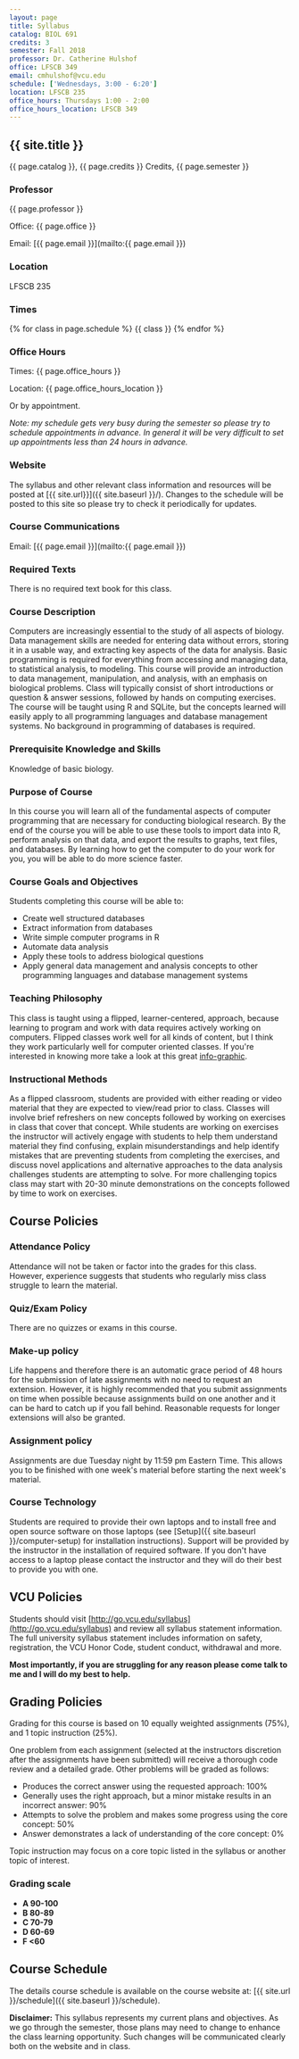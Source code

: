 ```yaml
---
layout: page
title: Syllabus
catalog: BIOL 691
credits: 3
semester: Fall 2018
professor: Dr. Catherine Hulshof
office: LFSCB 349
email: cmhulshof@vcu.edu
schedule: ['Wednesdays, 3:00 - 6:20']
location: LFSCB 235
office_hours: Thursdays 1:00 - 2:00
office_hours_location: LFSCB 349
---
```


## {{ site.title }}

{{ page.catalog }}, {{ page.credits }} Credits, {{ page.semester }}

### Professor

{{ page.professor }}

Office: {{ page.office }}

Email:
[{{ page.email }}](mailto:{{ page.email }})

### Location

LFSCB 235

### Times

{% for class in page.schedule %}
  {{ class }}
{% endfor %}

### Office Hours

Times: {{ page.office_hours }}

Location: {{ page.office_hours_location }}

Or by appointment.

*Note: my schedule gets very busy during the semester so
please try to schedule appointments in advance. In general it
will be very difficult to set up appointments less than 24 hours in advance.*

### Website

The syllabus and other relevant class information and resources will be posted
at [{{ site.url}}]({{ site.baseurl }}/).
Changes to the schedule will be posted to this site so please try to check it
periodically for updates.


### Course Communications

Email: [{{ page.email }}](mailto:{{ page.email }})


### Required Texts

There is no required text book for this class.


### Course Description

Computers are increasingly essential to the study of all aspects of
biology. Data management skills are needed for entering data without errors,
storing it in a usable way, and extracting key aspects of the data for
analysis. Basic programming is required for everything from accessing and
managing data, to statistical analysis, to modeling. This course will provide an
introduction to data management, manipulation, and analysis, with an emphasis on
biological problems. Class will typically consist of short introductions or
question & answer sessions, followed by hands on computing exercises. The course
will be taught using R and SQLite, but the concepts learned will easily apply to
all programming languages and database management systems. No background in
programming of databases is required.


### Prerequisite Knowledge and Skills

Knowledge of basic biology.


### Purpose of Course

In this course you will learn all of the fundamental aspects of computer
programming that are necessary for conducting biological research. By the end of
the course you will be able to use these tools to import data into R, perform
analysis on that data, and export the results to graphs, text files, and
databases. By learning how to get the computer to do your work for you, you will
be able to do more science faster.


### Course Goals and Objectives

Students completing this course will be able to:

* Create well structured databases
* Extract information from databases
* Write simple computer programs in R
* Automate data analysis
* Apply these tools to address biological questions
* Apply general data management and analysis concepts to other programming
  languages and database management systems


### Teaching Philosophy

This class is taught using a flipped, learner-centered, approach, because
learning to program and work with data requires actively working on
computers. Flipped classes work well for all kinds of content, but I think they
work particularly well for computer oriented classes. If you're interested in
knowing more take a look at this great
[info-graphic](http://www.knewton.com/flipped-classroom-2/).


### Instructional Methods

As a flipped classroom, students are provided with either reading or video
material that they are expected to view/read prior to class. Classes will
involve brief refreshers on new concepts followed by working on exercises in
class that cover that concept. While students are working on exercises the
instructor will actively engage with students to help them understand material
they find confusing, explain misunderstandings and help identify mistakes that
are preventing students from completing the exercises, and discuss novel
applications and alternative approaches to the data analysis challenges students
are attempting to solve. For more challenging topics class may start with 20-30
minute demonstrations on the concepts followed by time to work on exercises.


## Course Policies


### Attendance Policy

Attendance will not be taken or factor into the grades for this class. However,
experience suggests that students who regularly miss class struggle to learn the
material.


### Quiz/Exam Policy

There are no quizzes or exams in this course.


### Make-up policy

Life happens and therefore there is an automatic grace period of 48 hours for
the submission of late assignments with no need to request an extension.
However, it is highly recommended that you submit assignments on time when
possible because assignments build on one another and it can be hard to catch up
if you fall behind. Reasonable requests for longer extensions will also be granted.


### Assignment policy

Assignments are due Tuesday night by 11:59 pm Eastern Time. This allows you to be finished with one week's material before starting the next week's material.


### Course Technology

Students are required to provide their own laptops and to install free and open
source software on those laptops (see [Setup]({{ site.baseurl }}/computer-setup)
for installation instructions). Support will be provided by the instructor in
the installation of required software. If you don't have access to a laptop
please contact the instructor and they will do their best to provide you with
one.


## VCU Policies

Students should visit [http://go.vcu.edu/syllabus](http://go.vcu.edu/syllabus) and review all syllabus statement information. The full university syllabus statement includes information on safety, registration, the VCU Honor Code, student conduct, withdrawal and more.

**Most importantly, if you are struggling for any reason please come talk to me
and I will do my best to help.**


## Grading Policies

Grading for this course is based on 10 equally weighted assignments (75%), and 1 topic instruction (25%).

One problem
from each assignment (selected at the instructors discretion after the
assignments have been submitted) will receive a thorough code review and a
detailed grade. Other problems will be graded as follows:

* Produces the correct answer using the requested approach: 100%
* Generally uses the right approach, but a minor mistake results in an incorrect
    answer: 90%
* Attempts to solve the problem and makes some progress using the core concept:
    50%
* Answer demonstrates a lack of understanding of the core concept: 0%

Topic instruction may focus on a core topic listed in the syllabus or another topic of interest.

### Grading scale

- **A 90-100**
- **B 80-89**
- **C 70-79**
- **D 60-69**
- **F <60**


## Course Schedule

The details course schedule is available on the course website at:
[{{ site.url }}/schedule]({{ site.baseurl }}/schedule).


**Disclaimer:** This syllabus represents my current plans and objectives. As we
go through the semester, those plans may need to change to enhance the class
learning opportunity. Such changes will be communicated clearly both on the
website and in class.
